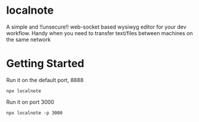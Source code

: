 # localnote

A simple and !!unsecure!! web-socket based wysiwyg editor for your dev workflow. Handy when you need to transfer text/files between machines on the same network

# Getting Started
Run it on the default port, 8888

`npx localnote`

Run it on port 3000

`npx localnote -p 3000`